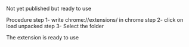 Not yet published but ready to use


Procedure
step 1- write chrome://extensions/ in chrome
step 2- click on load unpacked
step 3- Select the folder 


The extension is ready to use
